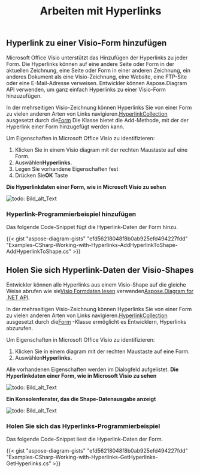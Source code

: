 ﻿---
title: Arbeiten mit Hyperlinks
type: docs
weight: 160
url: /de/net/working-with-hyperlinks/
description: In diesem Abschnitt wird erläutert, wie Sie einen Hyperlink in einem Visio-Shape mit Aspose.Diagram hinzufügen oder abrufen.
---
## **Hyperlink zu einer Visio-Form hinzufügen**
Microsoft Office Visio unterstützt das Hinzufügen der Hyperlinks zu jeder Form. Die Hyperlinks können auf eine andere Seite oder Form in der aktuellen Zeichnung, eine Seite oder Form in einer anderen Zeichnung, ein anderes Dokument als eine Visio-Zeichnung, eine Website, eine FTP-Site oder eine E-Mail-Adresse verweisen. Entwickler können Aspose.Diagram API verwenden, um ganz einfach Hyperlinks zu einer Visio-Form hinzuzufügen.

 In der mehrseitigen Visio-Zeichnung können Hyperlinks Sie von einer Form zu vielen anderen Arten von Links navigieren.[HyperlinkCollection](http://www.aspose.com/api/net/diagram/aspose.diagram/hyperlinkcollection) ausgesetzt durch die[Form](http://www.aspose.com/api/net/diagram/aspose.diagram/shape) Die Klasse bietet die Add-Methode, mit der der Hyperlink einer Form hinzugefügt werden kann.

Um Eigenschaften in Microsoft Office Visio zu identifizieren:

1. Klicken Sie in einem Visio diagram mit der rechten Maustaste auf eine Form.
1.  Auswählen**Hyperlinks.**
1. Legen Sie vorhandene Eigenschaften fest
1.  Drücken Sie**OK** Taste

**Die Hyperlinkdaten einer Form, wie in Microsoft Visio zu sehen**

![todo: Bild_alt_Text](working-with-hyperlinks_1.png)
### **Hyperlink-Programmierbeispiel hinzufügen**
Das folgende Code-Snippet fügt die Hyperlink-Daten der Form hinzu.

{{< gist "aspose-diagram-gists" "efd56218048f8b0ab925efd494227fdd" "Examples-CSharp-Working-with-Hyperlinks-AddHyperlinkToShape-AddHyperlinkToShape.cs" >}}
## **Holen Sie sich Hyperlink-Daten der Visio-Shapes**
Entwickler können alle Hyperlinks aus einem Visio-Shape auf die gleiche Weise abrufen wie sie[Visio Formdaten lesen](https://docs.aspose.com/diagram/net/load-or-create-a-visio-drawing/) verwenden[Aspose.Diagram for .NET API](https://products.aspose.com/diagram/net/).

In der mehrseitigen Visio-Zeichnung können Hyperlinks Sie von einer Form zu vielen anderen Arten von Links navigieren.[HyperlinkCollection](http://www.aspose.com/api/net/diagram/aspose.diagram/hyperlinkcollection) ausgesetzt durch die[Form](http://www.aspose.com/api/net/diagram/aspose.diagram/shape) -Klasse ermöglicht es Entwicklern, Hyperlinks abzurufen.

Um Eigenschaften in Microsoft Office Visio zu identifizieren:

1. Klicken Sie in einem diagram mit der rechten Maustaste auf eine Form.
1.  Auswählen**Hyperlinks.**

Alle vorhandenen Eigenschaften werden im Dialogfeld aufgelistet.
**Die Hyperlinkdaten einer Form, wie in Microsoft Visio zu sehen**

![todo: Bild_alt_Text](working-with-hyperlinks_1.png)

**Ein Konsolenfenster, das die Shape-Datenausgabe anzeigt**

![todo: Bild_alt_Text](working-with-hyperlinks_3.png)
### **Holen Sie sich das Hyperlinks-Programmierbeispiel**
Das folgende Code-Snippet liest die Hyperlink-Daten der Form.

{{< gist "aspose-diagram-gists" "efd56218048f8b0ab925efd494227fdd" "Examples-CSharp-Working-with-Hyperlinks-GetHyperlinks-GetHyperlinks.cs" >}}
